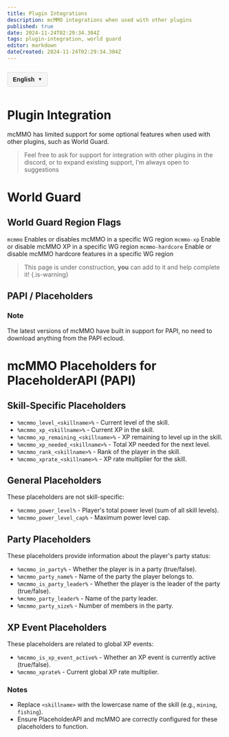 ```yaml
---
title: Plugin Integrations
description: mcMMO integrations when used with other plugins
published: true
date: 2024-11-24T02:29:34.304Z
tags: plugin-integration, world guard
editor: markdown
dateCreated: 2024-11-24T02:29:34.304Z
---
```



<!-- 语言切换器开始 -->
<div class="language-switcher">
  <div class="language-switcher-current">
    <span class="current-language">English</span>
    <span class="dropdown-icon">▼</span>
  </div>
  <div class="language-switcher-dropdown">
        <div class="language-option active" data-lang="en">English</div>
    <div class="language-option " data-lang="zh">中文</div>
    <div class="language-option " data-lang="es">Español</div>
    <div class="language-option " data-lang="fr">Français</div>
    <div class="language-option " data-lang="de">Deutsch</div>
    <div class="language-option " data-lang="ru">Русский</div>
    <div class="language-option " data-lang="ja">日本語</div>
    <div class="language-option " data-lang="ko">한국어</div>

  </div>
</div>

<style>
.language-switcher {
  position: relative;
  display: inline-block;
  margin: 10px 0;
  font-family: Arial, sans-serif;
  z-index: 100;
}

.language-switcher-current {
  display: flex;
  align-items: center;
  cursor: pointer;
  padding: 8px 12px;
  background-color: #f5f5f5;
  border: 1px solid #ddd;
  border-radius: 4px;
}

.current-language {
  margin-right: 8px;
  font-weight: bold;
}

.dropdown-icon {
  font-size: 10px;
}

.language-switcher-dropdown {
  display: none;
  position: absolute;
  top: 100%;
  left: 0;
  background-color: white;
  border: 1px solid #ddd;
  border-radius: 4px;
  box-shadow: 0 2px 5px rgba(0,0,0,0.1);
  min-width: 150px;
  z-index: 101;
}

.language-switcher:hover .language-switcher-dropdown {
  display: block;
}

.language-option {
  padding: 8px 12px;
  cursor: pointer;
  transition: background-color 0.2s;
}

.language-option:hover {
  background-color: #f0f0f0;
}

.language-option.active {
  background-color: #e6f7ff;
  font-weight: bold;
}
</style>


<script>
document.addEventListener('DOMContentLoaded', function() {
  // 语言切换功能
  const languageOptions = document.querySelectorAll('.language-option');
  languageOptions.forEach(option => {
    option.addEventListener('click', function() {
      const langCode = this.getAttribute('data-lang');
      const currentPath = window.location.pathname;
      
      // 提取当前文件路径（不含语言代码）
      const pathMatch = currentPath.match(/\/[a-z]{2}\/(.+)$/);
      const filePath = pathMatch ? pathMatch[1] : 'home.md';
      
      // 构建新路径
      const newPath = '/' + langCode + '/' + filePath;
      window.location.href = newPath;
    });
  });
});
</script>

<!-- 语言切换器结束 -->




# Plugin Integration
mcMMO has limited support for some optional features when used with other plugins, such as World Guard.

> Feel free to ask for support for integration with other plugins in the discord, or to expand existing support, I'm always open to suggestions

# World Guard
## World Guard Region Flags
`mcmmo` Enables or disables mcMMO in a specific WG region
`mcmmo-xp` Enable or disable mcMMO XP in a specific WG region
`mcmmo-hardcore` Enable or disable mcMMO hardcore features in a specific WG region


> This page is under construction, **you** can add to it and help complete it!
{.is-warning}

## PAPI / Placeholders
### Note
The latest versions of mcMMO have built in support for PAPI, no need to download anything from the PAPI ecloud.

# mcMMO Placeholders for PlaceholderAPI (PAPI)

## Skill-Specific Placeholders

- `%mcmmo_level_<skillname>%` - Current level of the skill.
- `%mcmmo_xp_<skillname>%` - Current XP in the skill.
- `%mcmmo_xp_remaining_<skillname>%` - XP remaining to level up in the skill.
- `%mcmmo_xp_needed_<skillname>%` - Total XP needed for the next level.
- `%mcmmo_rank_<skillname>%` - Rank of the player in the skill.
- `%mcmmo_xprate_<skillname>%` - XP rate multiplier for the skill.

## General Placeholders
These placeholders are not skill-specific:

- `%mcmmo_power_level%` - Player's total power level (sum of all skill levels).
- `%mcmmo_power_level_cap%` - Maximum power level cap.

## Party Placeholders
These placeholders provide information about the player's party status:

- `%mcmmo_in_party%` - Whether the player is in a party (true/false).
- `%mcmmo_party_name%` - Name of the party the player belongs to.
- `%mcmmo_is_party_leader%` - Whether the player is the leader of the party (true/false).
- `%mcmmo_party_leader%` - Name of the party leader.
- `%mcmmo_party_size%` - Number of members in the party.

## XP Event Placeholders
These placeholders are related to global XP events:

- `%mcmmo_is_xp_event_active%` - Whether an XP event is currently active (true/false).
- `%mcmmo_xprate%` - Current global XP rate multiplier.

### Notes
- Replace `<skillname>` with the lowercase name of the skill (e.g., `mining`, `fishing`).
- Ensure PlaceholderAPI and mcMMO are correctly configured for these placeholders to function.

